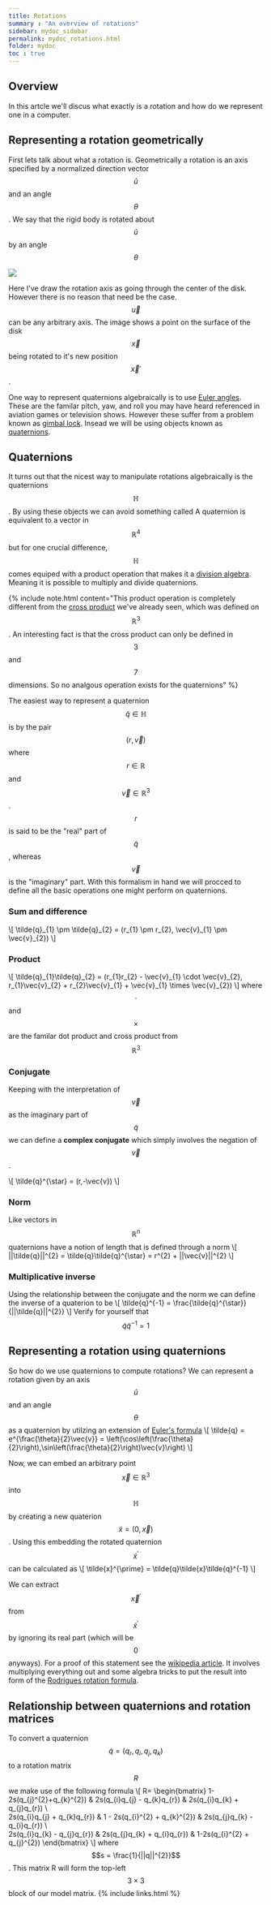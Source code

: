```yaml
---
title: Rotations
summary : "An overview of rotations"
sidebar: mydoc_sidebar
permalink: mydoc_rotations.html
folder: mydoc
toc : true
---
```


## Overview
In this artcle we'll discus what exactly is a rotation and how do we represent one in a computer.

## Representing a rotation geometrically
First lets talk about what a rotation is. 
Geometrically a rotation is an axis specified by a normalized direction vector $$\hat{u}$$ and an angle $$\theta$$.
We say that the rigid body is rotated about $$\hat{u}$$ by an angle $$\theta$$

<img src="./images/Angular Motion/disk rotation.jpg" />

Here I've draw the rotation axis as going through the center of the disk. 
However there is no reason that need be the case.
$$\vec{u}$$ can be any arbitrary axis. 
The image shows a point on the surface of the disk $$\vec{x}$$ being rotated to it's new position $$\vec{x}'$$.

One way to represent quaternions algebraically is to use [Euler angles](https://en.wikipedia.org/wiki/Euler_angles).
These are the familar pitch, yaw, and roll you may have heard referenced in aviation games or television shows. 
However these suffer from a problem known as [gimbal lock](https://en.wikipedia.org/wiki/Gimbal_lock). 
Insead we will be using objects known as [quaternions](https://en.wikipedia.org/wiki/Quaternion).


## Quaternions
It turns out that the nicest way to manipulate rotations algebraically is the quaternions $$\mathbb{H}$$.
By using these objects we can avoid something called A quaternion is equivalent to a vector in $$\mathbb{R}^{4}$$ but for one crucial difference, 
$$\mathbb{H}$$ comes equiped with a product operation that makes it a [division algebra](https://en.wikipedia.org/wiki/Division_algebra).
Meaning it is possible to multiply and divide quaternions. 

{% include note.html content="This product operation is completely different from the [cross product](https://en.wikipedia.org/wiki/Cross_product) we've already seen, which was defined on $$\mathbb{R}^{3}$$.
An interesting fact is that the cross product can only be defined in $$3$$ and $$7$$ dimensions. 
So no analgous operation exists for the quaternions" %}

The easiest way to represent a quaternion $$\tilde{q} \in \mathbb{H}$$ is by the pair $$(r,\vec{v})$$ where $$r \in \mathbb{R}$$ and $$\vec{v} \in \mathbb{R}^{3}$$.
$$r$$ is said to be the "real" part of $$\tilde{q}$$, whereas $$\vec{v}$$ is the "imaginary" part.
With this formalism in hand we will procced to define all the basic operations one might perform on quaternions.

### Sum and difference
\\[
\tilde{q}\_{1} \pm \tilde{q}\_{2} = (r\_{1} \pm r\_{2}, \vec{v}\_{1} \pm \vec{v}\_{2})
\\]

### Product
\\[
\tilde{q}\_{1}\tilde{q}\_{2} = (r\_{1}r\_{2} - \vec{v}\_{1} \cdot \vec{v}\_{2}, r\_{1}\vec{v}\_{2} + r\_{2}\vec{v}\_{1} + \vec{v}\_{1} \times \vec{v}\_{2})
\\]
where $$\cdot$$ and $$\times$$ are the familar dot product and cross product from $$\mathbb{R}^{3}$$

### Conjugate
Keeping with the interpretation of $$\vec{v}$$ as the imaginary part of $$\tilde{q}$$ we can define a **complex conjugate** which simply involves the negation of $$\vec{v}$$.

\\[
\tilde{q}^{\star} = (r,-\vec{v}) 
\\]

### Norm
Like vectors in $$\mathbb{R}^{n}$$ quaternions have a notion of length that is defined through a norm
\\[
||\tilde{q}||^{2} = \tilde{q}\tilde{q}^{\star} = r^{2} + ||\vec{v}||^{2}
\\]

### Multiplicative inverse
Using the relationship between the conjugate and the norm we can define the inverse of a quaterion to be 
\\[
\tilde{q}^{-1} = \frac{\tilde{q}^{\star}}{||\tilde{q}||^{2}}
\\]
Verify for yourself that $$\tilde{q}\tilde{q}^{-1} = 1$$

## Representing a rotation using quaternions
So how do we use quaternions to compute rotations?
We can represent a rotation given by an axis $$\hat{u}$$ and an angle $$\theta$$ as a quaternion by utilzing an extension of [Euler's formula](https://en.wikipedia.org/wiki/Euler%27s_formula)
\\[
\tilde{q} = e^{\frac{\theta}{2}\vec{v}} = \left(\cos\left(\frac{\theta}{2}\right),\sin\left(\frac{\theta}{2}\right)\vec{v}\right)
\\]

Now, we can embed an arbitrary point $$\vec{x} \in \mathbb{R}^{3}$$ into $$\mathbb{H}$$ by creating a new quaterion $$\tilde{x} = (0,\vec{x})$$.
Using this embedding the rotated quaternion $$\tilde{x}^{\prime}$$ can be calculated as
\\[
\tilde{x}^{\prime} = \tilde{q}\tilde{x}\tilde{q}^{-1}
\\]

We can extract $$\vec{x}^{\prime}$$ from $$\tilde{x}^{\prime}$$ by ignoring its real part (which will be $$0$$ anyways).
For a proof of this statement see the [wikipedia article](https://en.wikipedia.org/wiki/Quaternions_and_spatial_rotation#Proof_of_the_quaternion_rotation_identity).
It involves multiplying everything out and some algebra tricks to put the result into form of the [Rodrigues rotation formula](https://en.wikipedia.org/wiki/Rodrigues%27_rotation_formula).  

## Relationship between quaternions and rotation matrices
To convert a quaternion $$\tilde{q}=(q_{r},q_{i},q_{j},q_{k})$$ to a rotation matrix $$R$$ we make use of the following formula
\\[
R= 
\begin{bmatrix}
1-2s(q_{j}^{2}+q_{k}^{2}) & 2s(q_{i}q_{j} - q_{k}q_{r}) & 2s(q_{i}q_{k} + q_{j}q_{r}) \\\
2s(q_{i}q_{j} + q_{k}q_{r}) & 1 - 2s(q_{i}^{2} + q_{k}^{2}) & 2s(q_{j}q_{k} - q_{i}q_{r}) \\\
2s(q_{i}q_{k} - q_{j}q_{r}) & 2s(q_{j}q_{k} + q_{i}q_{r}) & 1-2s(q_{i}^{2} + q_{j}^{2})
\end{bmatrix}
\\]
where $$s = \frac{1}{||q||^{2}}$$.
This matrix R will form the top-left $$3 \times 3$$ block of our model matrix.
{% include links.html %}
